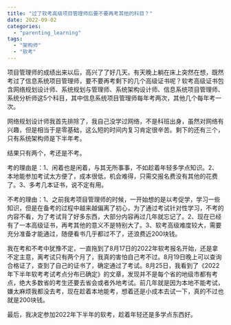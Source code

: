```yaml
---
title: "过了软考高级项目管理师后要不要再考其他的科目？"
date: 2022-09-02
categories: 
  - "parenting_learning"
tags: 
  - "架构师"
  - "软考"
---
```


项目管理师的成绩出来以后，高兴了了好几天。有天晚上躺在床上突然在想，既然考过了信息系统项目管理师，要不要再考剩下的几个高级证书呢？软考高级证书包含网络规划设计师、系统规划与管理师、系统架构设计师、信息系统项目管理师、系统分析师这5个科目，其中信息系统项目管理师每年考两次，其他几个每年考一次。

网络规划设计师我首先排除了，我自己没学过网络，不是科班出身，虽然对网络有兴趣，但是相当于是零基础，这么短的时间内复习肯定很辛苦。剩下的还有三个，只有系统架构师是下半年考。

结果只有两个，考还是不考。

考的理由是：1、闲着也是闲着，与其无所事事，不如趁着年轻多学点知识。2、本地能参加考试太方便了，成本很低，机会难得，只需交报名费没有其他的花费了。3、多考几本证书，说不定有用。

不考的理由：1、之前我考项目管理师的时候，一开始想的是以考促学，学习一些知识，但是在备考的过程中越来越偏离了初心，为了通过考试针对性学习，不考的内容不看，为了考试背了好多东西，大部分内容再过几年就忘记了。2、现在已经有了一本高级证书，再考其他的意义不是特别大了。3、软考高级难度较大，需要充分准备才能通过，随便看书几乎都过不了，还浪费近200块钱。

我在考和不考中犹豫不定，一直拖到了8月17日的2022年软考报名开始，还是拿不定主意，离考试只有两个月了，我真的害怕自己考不过。8月19日晚上可以查询合格证了，查到了自己的证书了，确定通过了考试。8月25日，我看到了《2022年下半年软考考试考点分布已确定》的文章，发现并不是每个省的地级市都有考点，绝大多数省的考生还要去省会或者外地考试。前几年就是因为本地不能考试，嫌太麻烦我都没去考，现在趁着本地能考，想着还是小成本去试一下，真的不过也就是200块钱。

最后，我决定参加2022年下半年的软考，趁着年轻还是多学点东西好。
